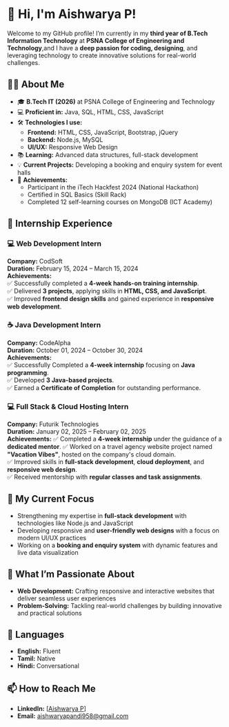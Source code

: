 # 👋 Hi, I'm Aishwarya P!

Welcome to my GitHub profile! I’m currently in my **third year of B.Tech Information Technology** at **PSNA College of Engineering and Technology**,and I have a **deep passion for coding, designing**, and leveraging technology to create innovative solutions for real-world challenges.

## 👩‍💻 About Me

- 🎓 **B.Tech IT (2026)** at PSNA College of Engineering and Technology
- 💻 **Proficient in:** Java, SQL, HTML, CSS, JavaScript
- 🛠️ **Technologies I use:** 
  - **Frontend:** HTML, CSS, JavaScript, Bootstrap, jQuery
  - **Backend:** Node.js, MySQL
  - **UI/UX:** Responsive Web Design
- 📚 **Learning:** Advanced data structures, full-stack development
- 💡 **Current Projects:** Developing a booking and enquiry system for event halls
- 🏅 **Achievements:** 
  - Participant in the iTech Hackfest 2024 (National Hackathon)
  - Certified in SQL Basics (Skill Rack)
  - Completed 12 self-learning courses on MongoDB (ICT Academy)
 
## 🚀 Internship Experience

### 💻 Web Development Intern
**Company:** CodSoft  
**Duration:** February 15, 2024 – March 15, 2024  
**Achievements:**  
✅ Successfully completed a **4-week hands-on training internship**.  
✅  Delivered **3 projects**, applying skills in **HTML, CSS, and JavaScript**.  
✅ Improved **frontend design skills** and gained experience in **responsive web development**.

### ☕ Java Development Intern
**Company:** CodeAlpha  
**Duration:** October 01, 2024 – October 30, 2024  
**Achievements:**  
✅ Successfully Completed a **4-week internship** focusing on **Java programming**.  
✅ Developed **3 Java-based projects**.  
✅ Earned a **Certificate of Completion** for outstanding performance.  

### 💻 Full Stack & Cloud Hosting Intern
**Company:** Futurik Technologies  
**Duration:** January 02, 2025 – February 02, 2025  
**Achievements:**
✅ Completed a **4-week internship** under the guidance of a **dedicated mentor**.
✅ Worked on a travel agency website project named **"Vacation Vibes"**, hosted on the company's cloud domain.  
✅ Improved skills in **full-stack development**, **cloud deployment**, and **responsive web design**.  
✅ Received mentorship with **regular classes and task assignments**.

## 🚀 My Current Focus

- Strengthening my expertise in **full-stack development** with technologies like Node.js and JavaScript
- Developing responsive and **user-friendly web designs** with a focus on modern UI/UX practices
- Working on a **booking and enquiry system** with dynamic features and live data visualization

## 🌱 What I’m Passionate About

- **Web Development:** Crafting responsive and interactive websites that deliver seamless user experiences
- **Problem-Solving:** Tackling real-world challenges by building innovative and practical solutions

## 📝 Languages

- **English:** Fluent
- **Tamil:** Native
- **Hindi:** Conversational

## 📫 How to Reach Me

- **LinkedIn:** [[Aishwarya P](https://www.linkedin.com/in/aishwarya-p-it-student-614ba5263/)]
- **Email:** [aishwaryapandi958@gmail.com](aishwaryapandi958@gmail.com)
